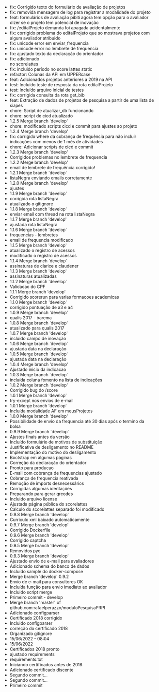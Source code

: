 - fix: Corrigido texto do formulário de avaliação de projetos
- fix: removida mensagem de log para registrar a modalidade do projeto
- feat: formulários de avaliação pibiti agora tem opção para o avaliador dizer se o projeto tem potencial de inovação
- fix: /editalProjeto demanda foi apagada acidentalmente
- fix: corrigido problema do editalProjeto que so mostrava projetos com algum avaliador atribuido
- fix: unicode error em enviar_frequencia
- fix: unicode error no lembrete de frequencia
- fix: ajustado texto da declaração do orientador
- fix: adicionado <br> no scorelattes
- fix: incluido período no score lattes static
- refactor: Colunas da API em UPPERcase
- feat: Adicionados projetos anteriores a 2019 na API
- test: Incluído teste de resposta da rota editalProjeto
- test: Incluído arquivo inicial de testes
- fix: corrigida consulta da rota get_bib
- feat: Extração de dados de projetos de pesquisa a partir de uma lista de siapes
- chore: Script de atualizar_db funcionando
- chore: script de cicd atualizado
- 1.2.5 Merge branch 'develop'
- chore: modificado scripts cicd e commit para ajustes ao projeto
- 1.2.4 Merge branch 'develop'
- fix: corrigido where da cobrança de frequência para não incluir indicações com menos de 1 mês de atividades
- chore: Adicionar scripts de cicd e commit
- 1.2.3 Merge branch 'develop'
- Corrigidos problemas no lembrete de frequencia
- 1.2.2 Merge branch 'develop'
- email de lembrete de frequência corrigido!
- 1.2.1 Merge branch 'develop'
- listaNegra enviando emails corretamente
- 1.2.0 Merge branch 'develop'
- ajustes
- 1.1.9 Merge branch 'develop'
- corrigida rota listaNegra
- atualizado o gitignore
- 1.1.8 Merge branch 'develop'
- enviar email com thread na rota listaNegra
- 1.1.7 Merge branch 'develop'
- ajustada rota listaNegra
- 1.1.6 Merge branch 'develop'
- frequencias - lembretes
- email de frequencia modificado
- 1.1.5 Merge branch 'develop'
- atualizado o registro de acessos
- modificado o registro de acessos
- 1.1.4 Merge branch 'develop'
- assinaturas de clarice e claudener
- 1.1.3 Merge branch 'develop'
- assinaturas atualizadas
- 1.1.2 Merge branch 'develop'
- Validacao do CPF
- 1.1.1 Merge branch 'develop'
- Corrigido scorerun para varias formacoes academicas
- 1.1.0 Merge branch 'develop'
- corrigido pontuação de a3 e a4
- 1.0.9 Merge branch 'develop'
- qualis 2017 - barema
- 1.0.8 Merge branch 'develop'
- atualizado para qualis 2017
- 1.0.7 Merge branch 'develop'
- incluido campo de inovação
- 1.0.6 Merge branch 'develop'
- ajustada data na declaração
- 1.0.5 Merge branch 'develop'
- ajustada data na declaração
- 1.0.4 Merge branch 'develop'
- Ajustado inicio da indicacao
- 1.0.3 Merge branch 'develop'
- incluída coluna fomento na lista de indicações
- 1.0.2 Merge branch 'develop'
- Corrigido bug do /score
- 1.0.1 Merge branch 'develop'
- try-except nos envios de e-mail
- 1.0.1 Merge branch 'develop'
- Incluída modalidade AF em meusProjetos
- 1.0.0 Merge branch 'develop'
- Possibilidade de envio da frequencia até 30 dias após o termino da bolsa
- 0.9.9 Merge branch 'develop'
- Ajustes finais antes da versão
- Incluído formulário de motivos de substituição
- Justificativa de desligamento no README
- Implementação do motivo do desligamento
- Bootstrap em algumas páginas
- Correção da declaração do orientador
- Pronto para producao
- E-mail com cobrança de frequencias ajustado
- Cobrança de frequencia reativada
- Remoção de imports desnecessários
- Corrigidas algumas identações
- Preparando para gerar qrcodes
- Incluido arquivo license
- Ajustada página pública do scorelattes
- Calculo do scorelattes separado foi modificado
- 0.9.8 Merge branch 'develop'
- Curriculo xml baixado automaticamente
- 0.9.7 Merge branch 'develop'
- Corrigido Dockerfile
- 0.9.6 Merge branch 'develop'
- Corrigido captcha
- 0.9.5 Merge branch 'develop'
- Removidos pyc
- 0.9.3 Merge branch 'develop'
- Ajustado envio de e-mail para avaliadores
- Adicionado schema do banco de dados
- Incluído sample do docker-compose
- Merge branch 'develop' 0.9.2
- Envio de e-mail para consultores OK
- Incluída função para envio imediato ao avaliador
- Incluido script merge
- Primeiro commit - develop
- Merge branch 'master' of github.com:rafaelperazzo/moduloPesquisaPRPI
- Adicionado configparser
- Certificado 2018 corrigido
- Incluido configparser
- correção do certificado 2018
- Organizado gitignore
- 15/06/2022 - 08:04
- 15/06/2022
- Certificados 2018 pronto
- ajustado requirements
- requirements.txt
- Iniciando certificados antes de 2018
- Adicionado certificado discente
- Segundo commit...
- Segundo commit...
- Primeiro commit
